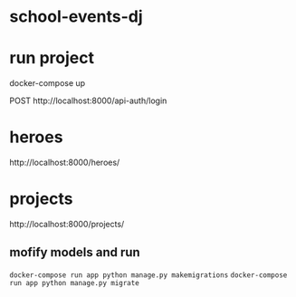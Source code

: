 # school-events-dj

# run project
docker-compose up

POST http://localhost:8000/api-auth/login

# heroes
http://localhost:8000/heroes/

# projects
http://localhost:8000/projects/

## mofify models and run
```docker-compose run app python manage.py makemigrations```
```docker-compose run app python manage.py migrate```

## 
